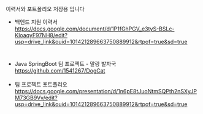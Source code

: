 이력서와 포트폴리오 저장용 입니다

- 백엔드 지원 이력서
https://docs.google.com/document/d/1P1fGhPGV_e3tyS-BSLc-KloaqyF97NH8/edit?usp=drive_link&ouid=101421289663750889912&rtpof=true&sd=true
<h1></h1>

-  Java SpringBoot 팀 프로젝트 - 말랑 발자국 <br>https://github.com/1541267/DogCat<br><br>
-  팀 프로젝트 포트폴리오<br>https://docs.google.com/presentation/d/1n6pE8tJuoNtmSQPth2nSXyJPM73GB9Vv/edit?usp=drive_link&ouid=101421289663750889912&rtpof=true&sd=true
